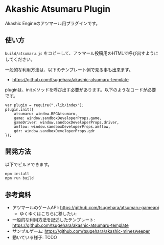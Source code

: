 # Akashic Atsumaru Plugin

Akashic Engineのアツマール用プラグインです。

## 使い方

`build/atsumaru.js` をコピーして、アツマール投稿用のHTMLで呼び出すようにしてください。

一般的な利用方法は、以下のテンプレート側で見る事も出来ます。
- https://github.com/tsugehara/akashic-atsumaru-template

pluginは、initメソッドを呼び出す必要があります。以下のようなコードが必要です。
```
var plugin = require("./lib/index");
plugin.init({
	atsumaru: window.RPGAtsumaru,
	game: window.sandboxDeveloperProps.game,
	gameDriver: window.sandboxDeveloperProps.driver,
	amflow: window.sandboxDeveloperProps.amflow,
	gdr: window.sandboxDeveloperProps.gdr
});
```

## 開発方法

以下でビルドできます。

```sh
npm install
npm run build
```

## 参考資料

- アツマールのゲームAPI: https://github.com/tsugehara/atsumaru-gameapi
    - ゆくゆくはこちらに移したい: 
- 一般的な利用方法を記述したテンプレート: https://github.com/tsugehara/akashic-atsumaru-template
- サンプルゲーム: https://github.com/tsugehara/akashic-minesweeper
- 動いている様子: TODO
